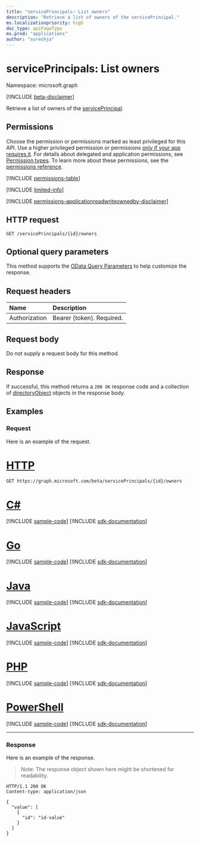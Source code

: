 ```yaml
---
title: "servicePrincipals: List owners"
description: "Retrieve a list of owners of the servicePrincipal."
ms.localizationpriority: high
doc_type: apiPageType
ms.prod: "applications"
author: "sureshja"
---
```


# servicePrincipals: List owners

Namespace: microsoft.graph

[!INCLUDE [beta-disclaimer](../../includes/beta-disclaimer.md)]

Retrieve a list of owners of the [servicePrincipal](../resources/serviceprincipal.md).

## Permissions
Choose the permission or permissions marked as least privileged for this API. Use a higher privileged permission or permissions [only if your app requires it](/graph/permissions-overview#best-practices-for-using-microsoft-graph-permissions). For details about delegated and application permissions, see [Permission types](/graph/permissions-overview#permission-types). To learn more about these permissions, see the [permissions reference](/graph/permissions-reference).

<!-- { "blockType": "permissions", "name": "serviceprincipal_list_owners" } -->
[!INCLUDE [permissions-table](../includes/permissions/serviceprincipal-list-owners-permissions.md)]

[!INCLUDE [limited-info](../../includes/limited-info.md)]

[!INCLUDE [permissions-applicationreadwriteownedby-disclaimer](../../includes/permissions-applicationreadwriteownedby-disclaimer.md)]

## HTTP request
<!-- { "blockType": "ignored" } -->
```http
GET /servicePrincipals/{id}/owners
```
## Optional query parameters
This method supports the [OData Query Parameters](/graph/query-parameters) to help customize the response.

## Request headers
| Name           | Description                |
|:---------------|:---------------------------|
| Authorization  | Bearer {token}. Required.  |

## Request body
Do not supply a request body for this method.

## Response

If successful, this method returns a `200 OK` response code and a collection of [directoryObject](../resources/directoryobject.md) objects in the response body.
## Examples
### Request
Here is an example of the request.


# [HTTP](#tab/http)
<!-- {
  "blockType": "request",
  "name": "serviceprincipal_get_owners"
}-->
```msgraph-interactive
GET https://graph.microsoft.com/beta/servicePrincipals/{id}/owners
```

# [C#](#tab/csharp)
[!INCLUDE [sample-code](../includes/snippets/csharp/serviceprincipal-get-owners-csharp-snippets.md)]
[!INCLUDE [sdk-documentation](../includes/snippets/snippets-sdk-documentation-link.md)]

# [Go](#tab/go)
[!INCLUDE [sample-code](../includes/snippets/go/serviceprincipal-get-owners-go-snippets.md)]
[!INCLUDE [sdk-documentation](../includes/snippets/snippets-sdk-documentation-link.md)]

# [Java](#tab/java)
[!INCLUDE [sample-code](../includes/snippets/java/serviceprincipal-get-owners-java-snippets.md)]
[!INCLUDE [sdk-documentation](../includes/snippets/snippets-sdk-documentation-link.md)]

# [JavaScript](#tab/javascript)
[!INCLUDE [sample-code](../includes/snippets/javascript/serviceprincipal-get-owners-javascript-snippets.md)]
[!INCLUDE [sdk-documentation](../includes/snippets/snippets-sdk-documentation-link.md)]

# [PHP](#tab/php)
[!INCLUDE [sample-code](../includes/snippets/php/serviceprincipal-get-owners-php-snippets.md)]
[!INCLUDE [sdk-documentation](../includes/snippets/snippets-sdk-documentation-link.md)]

# [PowerShell](#tab/powershell)
[!INCLUDE [sample-code](../includes/snippets/powershell/serviceprincipal-get-owners-powershell-snippets.md)]
[!INCLUDE [sdk-documentation](../includes/snippets/snippets-sdk-documentation-link.md)]

---

### Response
Here is an example of the response.

> Note: The response object shown here might be shortened for readability.
<!-- {
  "blockType": "response",
  "truncated": true,
  "@odata.type": "microsoft.graph.directoryObject",
  "isCollection": true
} -->

```http
HTTP/1.1 200 OK
Content-type: application/json

{
  "value": [
    {
      "id": "id-value"
    }
  ]
}
```

<!-- uuid: 8fcb5dbc-d5aa-4681-8e31-b001d5168d79
2015-10-25 14:57:30 UTC -->
<!--
{
  "type": "#page.annotation",
  "description": "List owners",
  "keywords": "",
  "section": "documentation",
  "tocPath": "",
  "suppressions": [
  ]
}
-->

